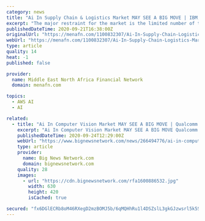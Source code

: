 ```yaml
---
category: news
title: "Ai In Supply Chain & Logistics Market MAY SEE A BIG MOVE | IBM, BonVision Technology, Intel, SAP, General Electric, Amazon Web Services (AWS)"
excerpt: "The major restraint for the market is the limited number of the artificial intelligence technology experts. But the limited number of artificial intelligence technology experts is expected to ..."
publishedDateTime: 2020-09-21T16:38:00Z
originalUrl: "https://menafn.com/1100832307/Ai-In-Supply-Chain-Logistics-Market-MAY-SEE-A-BIG-MOVE-IBM-BonVision-Technology-Intel-SAP-General-Electric-Amazon-Web-Services-AWS"
webUrl: "https://menafn.com/1100832307/Ai-In-Supply-Chain-Logistics-Market-MAY-SEE-A-BIG-MOVE-IBM-BonVision-Technology-Intel-SAP-General-Electric-Amazon-Web-Services-AWS"
type: article
quality: 14
heat: -1
published: false

provider:
  name: Middle East North Africa Financial Network
  domain: menafn.com

topics:
  - AWS AI
  - AI

related:
  - title: "Ai In Computer Vision Market MAY SEE A BIG MOVE | Qualcomm Technologies, Inc., Google LLC, Allied Vision Technologies GmbH"
    excerpt: "Ai In Computer Vision Market MAY SEE A BIG MOVE Qualcomm Technologies Inc Google LLC Allied Vision Technologies GmbH"
    publishedDateTime: 2020-09-24T12:29:00Z
    webUrl: "https://www.bignewsnetwork.com/news/266494776/ai-in-computer-vision-market-may-see-a-big-move--qualcomm-technologies-inc-google-llc-allied-vision-technologies-gmbh"
    type: article
    provider:
      name: Big News Network.com
      domain: bignewsnetwork.com
    quality: 28
    images:
      - url: "https://cdn.bignewsnetwork.com/rfa1600886532.jpg"
        width: 630
        height: 420
        isCached: true

secured: "fx6DGlECRb8oM46RXegD2mzBOMJ5b/6qMQHhRu1l4DSZslL3gkGJzwsrl5k5SVmO4/gbhC6diFOudsK/yUgGkI2n/PKh3ez/0dchzF5Zd41bwnoLJvlWkqJ935kRjvN+pa4xFHI4MVwPtW6Yg262QkcOYe0L5+5ZPmhWmT6DXEZsyH5e2gBN+yUxJB1GEIEg+3vcPzFOyjodBWDpqa/i5C00NbEDGZmi4flNnxPXi/o9NW2UEZgVs52RIUIrnFEzIdaU26kh5yPfKhUjrgt9XhVBD47eB3ONjoad7aVw6dlMcIwfk8UTPAfAlNoayaw6qv3B0jFabunDk0PJ/D4jp+1y7Q1HFo6bpgj+nZeDolo=;bmXM/MxOE7LaD8KwoI15OQ=="
---
```


